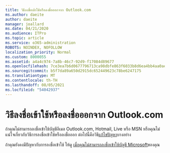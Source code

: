 ```yaml
---
title: วิธีลงชื่อเข้าใช้หรือลงชื่อออกจาก Outlook.com
ms.author: daeite
author: daeite
manager: joallard
ms.date: 04/21/2020
ms.audience: ITPro
ms.topic: article
ms.service: o365-administration
ROBOTS: NOINDEX, NOFOLLOW
localization_priority: Normal
ms.custom: 8000055
ms.assetid: a4a4c974-7a8b-46c7-92d9-f17084d89677
ms.openlocfilehash: 7ce3ea7b6d0677796713ca98dbfe863f6033b8d6ea4bb4aa0aef6a86df7ab119
ms.sourcegitcommit: b5f7da89a650d2915dc652449623c78be6247175
ms.translationtype: MT
ms.contentlocale: th-TH
ms.lasthandoff: 08/05/2021
ms.locfileid: "54042937"
---
```

# <a name="how-to-sign-in-to-or-out-of-outlookcom"></a>วิธีลงชื่อเข้าใช้หรือลงชื่อออกจาก Outlook.com

ถ้าคุณไม่สามารถลงชื่อเข้าใช้บัญชีอีเมล Outlook.com, Hotmail, Live หรือ MSN หรือคุณไม่แน่ใจเกี่ยวกับวิธีการลงชื่อเข้าใช้หรือลงชื่อออก ต่อไปนี้คือวิธี[แก้ไขปัญหา](https://go.microsoft.com/fwlink/p/?linkid=2005840)บางอย่าง
  
ถ้าคุณยังคงมีปัญหากับการลงชื่อเข้าใช้ ให้ดู [เมื่อคุณไม่สามารถลงชื่อเข้าใช้บัญชี Microsoft](https://go.microsoft.com/fwlink/p/?linkid=837479)ของคุณ